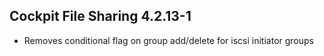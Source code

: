 ## Cockpit File Sharing 4.2.13-1

* Removes conditional flag on group add/delete for iscsi initiator groups
